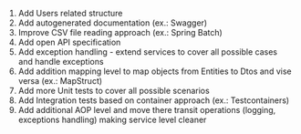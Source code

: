 1. Add Users related structure
2. Add autogenerated documentation (ex.: Swagger)
3. Improve CSV file reading approach (ex.: Spring Batch)
4. Add open API specification
5. Add exception handling - extend services to cover all possible cases and handle exceptions
6. Add addition mapping level to map objects from Entities to Dtos and vise versa (ex.: MapStruct)
7. Add more Unit tests to cover all possible scenarios
8. Add Integration tests based on container approach (ex.: Testcontainers)
9. Add additional AOP level and move there transit operations (logging, exceptions handling) making service level cleaner